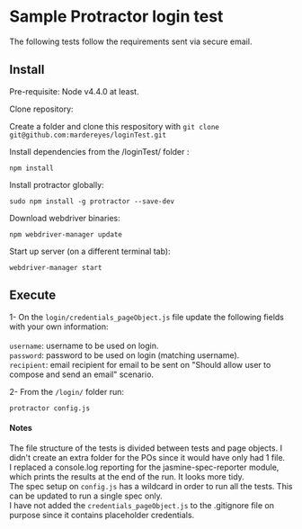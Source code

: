 # Sample Protractor login test

The following tests follow the requirements sent via secure email.

##  Install

Pre-requisite: Node v4.4.0 at least.

Clone repository:

Create a folder and clone this respository with `git clone git@github.com:mardereyes/loginTest.git`

Install dependencies from the /loginTest/ folder :

`npm install`

Install protractor globally:

`sudo npm install -g protractor --save-dev`

Download webdriver binaries:

`npm webdriver-manager update`

Start up server (on a different terminal tab):

`webdriver-manager start`

##  Execute

1- On the `login/credentials_pageObject.js` file update the following fields with your own information:</br></br>
`username`: username to be used on login.</br>
`password`: password to be used on login (matching username).</br>
`recipient`: email recipient for email to be sent on "Should allow user to compose and send an email" scenario.</br>

2- From the `/login/` folder run:

`protractor config.js`

#### Notes
The file structure of the tests is divided between tests and page objects. I didn't create an extra folder for the POs since it would have only had 1 file.</br>
I replaced a console.log reporting for the jasmine-spec-reporter module, which prints the results at the end of the run. It looks more tidy.</br>
The spec setup on `config.js` has a wildcard in order to run all the tests. This can be updated to run a single spec only.</br>
I have not added the `credentials_pageObject.js` to the .gitignore file on purpose since it contains placeholder credentials.


